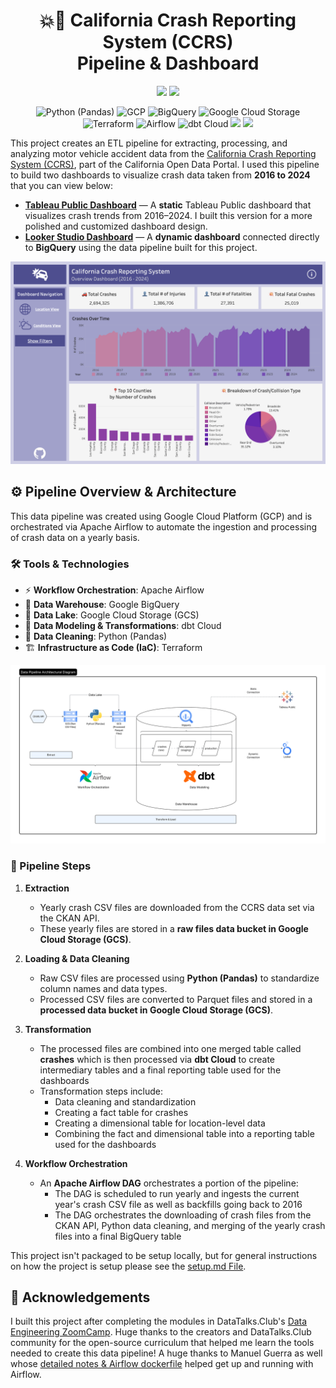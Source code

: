 <h1 align="center">💥🚗 California Crash Reporting System (CCRS) </br> Pipeline & Dashboard </h1>

<p align="center">
   <img src="https://img.shields.io/github/last-commit/nikitajakkam/ccrs-dashboard">
   <img src="https://img.shields.io/github/license/nikitajakkam/ccrs-dashboard">
</p>

<p align="center">
  <img src="https://img.shields.io/badge/Python-FFD43B?style=for-the-badge&logo=python&logoColor=blue" alt="Python (Pandas)">
  <img src="https://img.shields.io/badge/GCP-4285F4?style=for-the-badge&logo=googlecloud&logoColor=white" alt="GCP">
  <img src="https://img.shields.io/badge/BigQuery-4285F4?style=for-the-badge&logo=googlebigquery&logoColor=white" alt="BigQuery">
  <img src="https://img.shields.io/badge/GCS-4285F4?style=for-the-badge&logo=googlestorage&logoColor=white" alt="Google Cloud Storage">
  <img src="https://img.shields.io/badge/Terraform-7B42BC?style=for-the-badge&logo=terraform&logoColor=white" alt="Terraform">
  <img src="https://img.shields.io/badge/Airflow-017CEE?style=for-the-badge&logo=Apache%20Airflow&logoColor=white" alt="Airflow">
  <img src="https://img.shields.io/badge/dbt-FF694B?style=for-the-badge&logo=dbt&logoColor=white" alt="dbt Cloud">
  <img src="https://img.shields.io/badge/-Looker-4285F4?style=for-the-badge&logo=looker&logoColor=white"/>
  <img src="https://img.shields.io/badge/-Tableau-E97627?style=for-the-badge&logo=tableau&logoColor=white"/>
</p>

This project creates an ETL pipeline for extracting, processing, and analyzing motor vehicle accident data from the [California Crash Reporting System (CCRS)](https://data.ca.gov/), part of the California Open Data Portal. I used this pipeline to build two dashboards to visualize crash data taken from **2016 to 2024** that you can view below:

- **[Tableau Public Dashboard](https://public.tableau.com/app/profile/nikita.jakkam/viz/CCRSDashboard/OverviewDashboard)** — A **static** Tableau Public dashboard that visualizes crash trends from 2016–2024. I built this version for a more polished and customized dashboard design.
- **[Looker Studio Dashboard](https://lookerstudio.google.com/s/houpEX8slXw)** — A **dynamic dashboard** connected directly to **BigQuery** using the data pipeline built for this project.

<p align="center">
<img src="images/tableau-dashboard.png" alt="Tableau Dashboard Overview Page Screenshot" width="700"/>
</p>

## ⚙️ Pipeline Overview & Architecture
This data pipeline was created using Google Cloud Platform (GCP) and is orchestrated via Apache Airflow to automate the ingestion and processing of crash data on a yearly basis. 

### 🛠 Tools & Technologies
- ⚡ **Workflow Orchestration**: Apache Airflow  
- 🏢 **Data Warehouse**: Google BigQuery  
- 💾 **Data Lake**: Google Cloud Storage (GCS)
- 🔄 **Data Modeling & Transformations**: dbt Cloud  
- 🐍 **Data Cleaning**: Python (Pandas)  
- 🏗️ **Infrastructure as Code (IaC)**: Terraform
     
<p align="center">
<img src="images/pipeline-diagram.svg" alt="Data Pipeline Diagram" width="1000"/>
</p>

### 🔄 Pipeline Steps
1. **Extraction**
   - Yearly crash CSV files are downloaded from the CCRS data set via the CKAN API.
   - These yearly files are stored in a **raw files data bucket in Google Cloud Storage (GCS)**.

2. **Loading & Data Cleaning**
   - Raw CSV files are processed using **Python (Pandas)** to standardize column names and data types.
   - Processed CSV files are converted to Parquet files and stored in a **processed data bucket in Google Cloud Storage (GCS)**. 

3. **Transformation**
   - The processed files are combined into one merged table called **crashes** which is then processed via **dbt Cloud** to create intermediary tables and a final reporting table used for the dashboards
   - Transformation steps include:
     - Data cleaning and standardization
     - Creating a fact table for crashes  
     - Creating a dimensional table for location-level data
     - Combining the fact and dimensional table into a reporting table used for the dashboards

5. **Workflow Orchestration**
   - An **Apache Airflow DAG** orchestrates a portion of the pipeline:
     - The DAG is scheduled to run yearly and ingests the current year's crash CSV file as well as backfills going back to 2016
     - The DAG orchestrates the downloading of crash files from the CKAN API, Python data cleaning, and merging of the yearly crash files into a final BigQuery table

This project isn't packaged to be setup locally, but for general instructions on how the project is setup please see the [setup.md File](setup.md).  
  
## 💐 Acknowledgements
I built this project after completing the modules in DataTalks.Club's [Data Engineering ZoomCamp](https://github.com/DataTalksClub/data-engineering-zoomcamp). Huge thanks to the creators and DataTalks.Club community for the open-source curriculum that helped me learn the tools needed to create this data pipeline! A huge thanks to Manuel Guerra as well whose [detailed notes & Airflow dockerfile](https://github.com/ManuelGuerra1987/data-engineering-zoomcamp-notes) helped get up and running with Airflow. 
